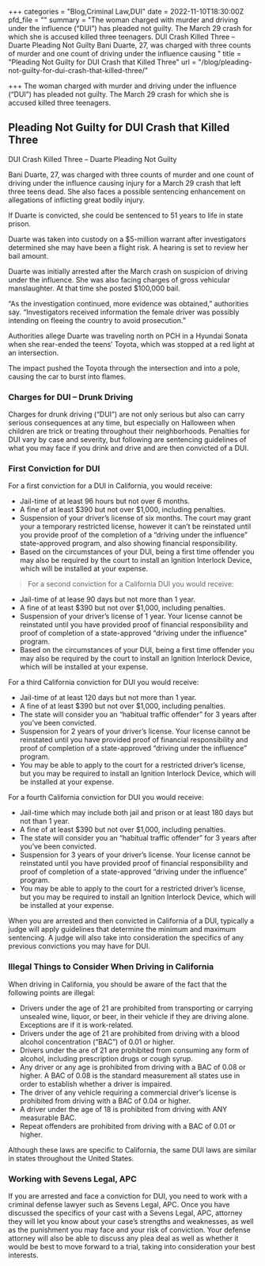 +++
categories = "Blog,Criminal Law,DUI"
date = 2022-11-10T18:30:00Z
pfd_file = ""
summary = "The woman charged with murder and driving under the influence (“DUI”) has pleaded not guilty. The March 29 crash for which she is accused killed three teenagers. DUI Crash Killed Three – Duarte Pleading Not Guilty Bani Duarte, 27, was charged with three counts of murder and one count of driving under the influence causing "
title = "Pleading Not Guilty for DUI Crash that Killed Three"
url = "/blog/pleading-not-guilty-for-dui-crash-that-killed-three/"

+++
The woman charged with murder and driving under the influence (“DUI”) has pleaded not guilty. The March 29 crash for which she is accused killed three teenagers.

## Pleading Not Guilty for DUI Crash that Killed Three

DUI Crash Killed Three – Duarte Pleading Not Guilty

Bani Duarte, 27, was charged with three counts of murder and one count of driving under the influence causing injury for a March 29 crash that left three teens dead. She also faces a possible sentencing enhancement on allegations of inflicting great bodily injury.

If Duarte is convicted, she could be sentenced to 51 years to life in state prison.

Duarte was taken into custody on a $5-million warrant after investigators determined she may have been a flight risk. A hearing is set to review her bail amount.

Duarte was initially arrested after the March crash on suspicion of driving under the influence. She was also facing charges of gross vehicular manslaughter. At that time she posted $100,000 bail.

“As the investigation continued, more evidence was obtained,” authorities say. “Investigators received information the female driver was possibly intending on fleeing the country to avoid prosecution.”

Authorities allege Duarte was traveling north on PCH in a Hyundai Sonata when she rear-ended the teens’ Toyota, which was stopped at a red light at an intersection.

The impact pushed the Toyota through the intersection and into a pole, causing the car to burst into flames.

### Charges for DUI – Drunk Driving

Charges for drunk driving (“DUI”) are not only serious but also can carry serious consequences at any time, but especially on Halloween when children are trick or treating throughout their neighborhoods. Penalties for DUI vary by case and severity, but following are sentencing guidelines of what you may face if you drink and drive and are then convicted of a DUI.

### First Conviction for DUI

For a first conviction for a DUI in California, you would receive:

* Jail-time of at least 96 hours but not over 6 months.
* A fine of at least $390 but not over $1,000, including penalties.
* Suspension of your driver’s license of six months. The court may grant your a temporary restricted license, however it can’t be reinstated until you provide proof of the completion of a “driving under the influence” state-approved program, and also showing financial responsibility.
* Based on the circumstances of your DUI, being a first time offender you may also be required by the court to install an Ignition Interlock Device, which will be installed at your expense.

> For a second conviction for a California DUI you would receive:

* Jail-time of at lease 90 days but not more than 1 year.
* A fine of at least $390 but not over $1,000, including penalties.
* Suspension of your driver’s license of 1 year. Your license cannot be reinstated until you have provided proof of financial responsibility and proof of completion of a state-approved “driving under the influence” program.
* Based on the circumstances of your DUI, being a first time offender you may also be required by the court to install an Ignition Interlock Device, which will be installed at your expense.

For a third California conviction for DUI you would receive:

* Jail-time of at least 120 days but not more than 1 year.
* A fine of at least $390 but not over $1,000, including penalties.
* The state will consider you an “habitual traffic offender” for 3 years after you’ve been convicted.
* Suspension for 2 years of your driver’s license. Your license cannot be reinstated until you have provided proof of financial responsibility and proof of completion of a state-approved “driving under the influence” program.
* You may be able to apply to the court for a restricted driver’s license, but you may be required to install an Ignition Interlock Device, which will be installed at your expense.

For a fourth California conviction for DUI you would receive:

* Jail-time which may include both jail and prison or at least 180 days but not than 1 year.
* A fine of at least $390 but not over $1,000, including penalties.
* The state will consider you an “habitual traffic offender” for 3 years after you’ve been convicted.
* Suspension for 3 years of your driver’s license. Your license cannot be reinstated until you have provided proof of financial responsibility and proof of completion of a state-approved “driving under the influence” program.
* You may be able to apply to the court for a restricted driver’s license, but you may be required to install an Ignition Interlock Device, which will be installed at your expense.

When you are arrested and then convicted in California of a DUI, typically a judge will apply guidelines that determine the minimum and maximum sentencing. A judge will also take into consideration the specifics of any previous convictions you may have for DUI.

### Illegal Things to Consider When Driving in California

When driving in California, you should be aware of the fact that the following points are illegal:

* Drivers under the age of 21 are prohibited from transporting or carrying unsealed wine, liquor, or beer, in their vehicle if they are driving alone. Exceptions are if it is work-related.
* Drivers under the age of 21 are prohibited from driving with a blood alcohol concentration (“BAC”) of 0.01 or higher.
* Drivers under the are of 21 are prohibited from consuming any form of alcohol, including prescription drugs or cough syrup.
* Any driver or any age is prohibited from driving with a BAC of 0.08 or higher. A BAC of 0.08 is the standard measurement all states use in order to establish whether a driver is impaired.
* The driver of any vehicle requiring a commercial driver’s license is prohibited from driving with a BAC of 0.04 or higher.
* A driver under the age of 18 is prohibited from driving with ANY measurable BAC.
* Repeat offenders are prohibited from driving with a BAC of 0.01 or higher.

Although these laws are specific to California, the same DUI laws are similar in states throughout the United States.

### Working with Sevens Legal, APC

If you are arrested and face a conviction for DUI, you need to work with a criminal defense lawyer such as Sevens Legal, APC. Once you have discussed the specifics of your cast with a Sevens Legal, APC, attorney they will let you know about your case’s strengths and weaknesses, as well as the punishment you may face and your risk of conviction. Your defense attorney will also be able to discuss any plea deal as well as whether it would be best to move forward to a trial, taking into consideration your best interests.